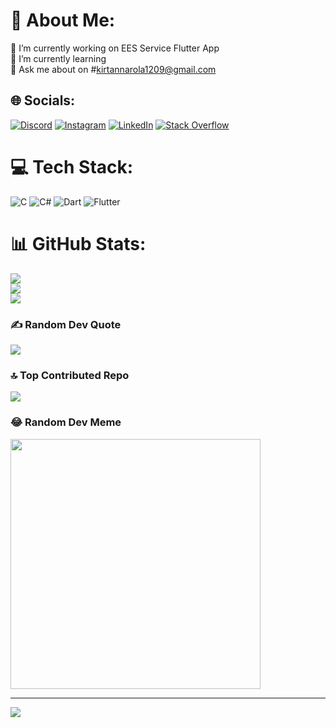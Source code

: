 # 💫 About Me:
🔭 I’m currently working on EES Service Flutter App<br>🌱 I’m currently learning<br>💬 Ask me about on #kirtannarola1209@gmail.com<br>


## 🌐 Socials:
[![Discord](https://img.shields.io/badge/Discord-%237289DA.svg?logo=discord&logoColor=white)](https://discord.gg/b4ewYBB3) [![Instagram](https://img.shields.io/badge/Instagram-%23E4405F.svg?logo=Instagram&logoColor=white)](https://instagram.com/http.kirtan) [![LinkedIn](https://img.shields.io/badge/LinkedIn-%230077B5.svg?logo=linkedin&logoColor=white)](https://linkedin.com/in/Kirtan-B-Narola) [![Stack Overflow](https://img.shields.io/badge/-Stackoverflow-FE7A16?logo=stack-overflow&logoColor=white)](https://stackoverflow.com/users/22856407) 

# 💻 Tech Stack:
![C](https://img.shields.io/badge/c-%2300599C.svg?style=for-the-badge&logo=c&logoColor=white) ![C#](https://img.shields.io/badge/c%23-%23239120.svg?style=for-the-badge&logo=csharp&logoColor=white) ![Dart](https://img.shields.io/badge/dart-%230175C2.svg?style=for-the-badge&logo=dart&logoColor=white) ![Flutter](https://img.shields.io/badge/Flutter-%2302569B.svg?style=for-the-badge&logo=Flutter&logoColor=white)
# 📊 GitHub Stats:
![](https://github-readme-stats.vercel.app/api?username=KirtanNarola13&theme=dark&hide_border=false&include_all_commits=false&count_private=false)<br/>
![](https://github-readme-streak-stats.herokuapp.com/?user=KirtanNarola13&theme=dark&hide_border=false)<br/>
![](https://github-readme-stats.vercel.app/api/top-langs/?username=KirtanNarola13&theme=dark&hide_border=false&include_all_commits=false&count_private=false&layout=compact)

### ✍️ Random Dev Quote
![](https://quotes-github-readme.vercel.app/api?type=vetical&theme=radical)

### 🔝 Top Contributed Repo
![](https://github-contributor-stats.vercel.app/api?username=KirtanNarola13&limit=5&theme=dark&combine_all_yearly_contributions=true)

### 😂 Random Dev Meme
<img src='https://randommeme-five.vercel.app/' style="height: 400px;"/>

---
[![](https://visitcount.itsvg.in/api?id=KirtanNarola13&icon=9&color=9)](https://visitcount.itsvg.in)

<!-- Proudly created with GPRM ( https://gprm.itsvg.in ) -->

